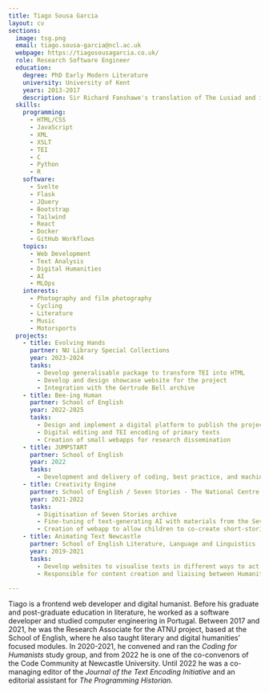 ```yaml
---
title: Tiago Sousa Garcia
layout: cv
sections:
  image: tsg.png
  email: tiago.sousa-garcia@ncl.ac.uk
  webpage: https://tiagosousagarcia.co.uk/
  role: Research Software Engineer
  education:
    degree: PhD Early Modern Literature
    university: University of Kent
    years: 2013-2017
    description: Sir Richard Fanshawe's translation of The Lusiad and its relationship to the contemporary political context.
  skills:
    programming:
      - HTML/CSS
      - JavaScript
      - XML
      - XSLT
      - TEI
      - C
      - Python
      - R
    software:
      - Svelte
      - Flask
      - JQuery
      - Bootstrap
      - Tailwind
      - React
      - Docker
      - GitHub Workflows
    topics:
      - Web Development
      - Text Analysis
      - Digital Humanities
      - AI
      - MLOps
    interests:
      - Photography and film photography
      - Cycling
      - Literature
      - Music
      - Motorsports
  projects:
    - title: Evolving Hands
      partner: NU Library Special Collections
      year: 2023-2024
      tasks:
        - Develop generalisable package to transform TEI into HTML
        - Develop and design showcase website for the project
        - Integration with the Gertrude Bell archive
    - title: Bee-ing Human
      partner: School of English
      year: 2022-2025
      tasks:
        - Design and implement a digital platform to publish the project's research
        - Digital editing and TEI encoding of primary texts
        - Creation of small webapps for research dissemination
    - title: JUMPSTART
      partner: School of English
      year: 2022
      tasks:
        - Development and delivery of coding, best practice, and machine learning workshops to humanities' scholars.
    - title: Creativity Engine
      partner: School of English / Seven Stories - The National Centre for Children’s Books
      year: 2021-2022
      tasks:
        - Digitisation of Seven Stories archive
        - Fine-tuning of text-generating AI with materials from the Seven Stories Archive
        - Creation of webapp to allow children to co-create short-stories with text-generating AI
    - title: Animating Text Newcastle
      partner: School of English Literature, Language and Linguistics
      year: 2019-2021
      tasks:
        - Develop websites to visualise texts in different ways to act as proof of concepts to support funding bids
        - Responsible for content creation and liaising between Humanities and Computer Science   
        
---
```

Tiago is a frontend web developer and digital humanist. Before his graduate and post-graduate education in literature, he worked as a software developer and studied computer engineering in Portugal. Between 2017 and 2021, he was the Research Associate for the ATNU project, based at the School of English, where he also taught literary and digital humanities' focused modules. In 2020-2021, he convened and ran the *Coding for Humanists* study group, and from 2022 he is one of the co-convenors of the Code Community at Newcastle University. Until 2022 he was a co-managing editor of the *Journal of the Text Encoding Initiative* and an editorial assistant for *The Programming Historian.*

